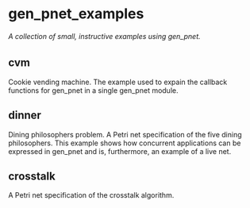 # gen_pnet_examples

###### A collection of small, instructive examples using gen_pnet.

## cvm

Cookie vending machine. The example used to expain the callback functions for
gen_pnet in a single gen_pnet module.

## dinner

Dining philosophers problem. A Petri net specification of the five dining
philosophers. This example shows how concurrent applications can be expressed in
gen_pnet and is, furthermore, an example of a live net.

## crosstalk

A Petri net specification of the crosstalk algorithm.